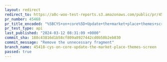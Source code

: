 ```yaml
---
layout: redirect
redirect_to: https://a8c-woo-test-reports.s3.amazonaws.com/public/pr/45468/api/index.html
pr_number: 45468
pr_title_encoded: "%5BCYS+on+core%5D+Update+the+market+place+themes+screen"
pr_test_type: api
last_published: "2024-03-12 08:31:09 +0000"
commit_sha: 188c43816d1b58cf809a8927442cd0b50b2eb830
commit_message: "Remove the unnecessary fragment"
branch_name: 45418-cys-on-core-update-the-market-place-themes-screen
passed: true
---
```

